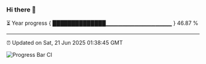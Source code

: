 ### Hi there 👋

⏳ Year progress { ██████████████▁▁▁▁▁▁▁▁▁▁▁▁▁▁▁▁ } 46.87 %

---

⏰ Updated on Sat, 21 Jun 2025 01:38:45 GMT

![Progress Bar CI](https://github.com/liununu/liununu/workflows/Progress%20Bar%20CI/badge.svg)
